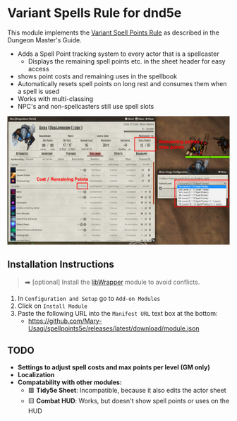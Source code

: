 # Variant Spells Rule for dnd5e

This module implements the [Variant Spell Points Rule](https://www.dndbeyond.com/sources/dmg/dungeon-masters-workshop#VariantSpellPoints) as described in the Dungeon Master's Guide. 

* Adds a Spell Point tracking system to every actor that is a spellcaster
  * Displays the remaining spell points etc. in the sheet header for easy access
* shows point costs and remaining uses in the spellbook
* Automatically resets spell points on long rest and consumes them when a spell is used
* Works with multi-classing
* NPC's and non-spellcasters still use spell slots

![Screenshot](images/screenshot.jpg)

## Installation Instructions

> :arrow_right: [optional] Install the [libWrapper](https://foundryvtt.com/packages/lib-wrapper) module to avoid conflicts.

1. In `Configuration and Setup` go to `Add-on Modules` 
2. Click on `Install Module`
3. Paste the following URL into the `Manifest URL` text box at the bottom: 
   - https://github.com/Mary-Usagi/spellpoints5e/releases/latest/download/module.json


## TODO
- **Settings to adjust spell costs and max points per level (GM only)**
- **Localization**
- **Compatability with other modules:**
  - :red_square: **Tidy5e Sheet**: Incompatible, because it also edits the actor sheet
  - :yellow_square: **Combat HUD**: Works, but doesn't show spell points or uses on the HUD
